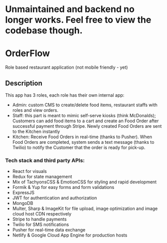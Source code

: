 # Unmaintained and backend no longer works. Feel free to view the codebase though.

# OrderFlow
Role based restaurant application (not mobile friendly - yet)

## Description
This app has 3 roles, each role has their own internal app:
  - Admin: custom CMS to create/delete food items, restaurant staffs with roles and view orders.
  - Staff: this part is meant to mimic self-serve kiosks (think McDonalds); Customers can add food items to a cart and create an Food Order after successful payment through Stripe. Newly created Food Orders are sent to the Kitchen instantly
  - Kitchen: Receive Food Orders in real-time (thanks to Pusher). When Food Orders are completed, system sends a text message (thanks to Twilio) to notify the Customer that the order is ready for pick-up.
 
### Tech stack and third party APIs:
- React for visuals
- Redux for state management
- Mix of TachyonsCSS & EmotionCSS for styling and rapid development
- Formik & Yup for easy forms and form validations
- ExpressJS
- JWT for authentication and authorization
- MongoDB
- Multer, Sharp & ImageKit for file upload, image optimization and image cloud host CDN respectively
- Stripe to handle payments
- Twilio for SMS notifications
- Pusher for real-time data exchange
- Netlify & Google Cloud App Engine for production hosts
